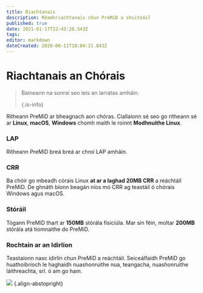 ```yaml
---
title: Riachtanais
description: Réamhriachtanais chun PreMiD a shuiteáil
published: true
date: 2021-01-17T22:43:28.543Z
tags:
editor: markdown
dateCreated: 2020-06-11T18:04:21.843Z
---
```


# Riachtanais an Chórais

> Baineann na sonraí seo leis an iarratas amháin. 
> 
> {.is-info}

Ritheann PreMiD ar bheagnach aon chóras. Ciallaíonn sé seo go ritheann sé ar **Linux**, **macOS**, **Windows** chomh maith le roinnt **Modhnuithe Linux**.

### LAP
Ritheann PreMiD breá breá ar chroí LAP amháin.

### CRR
Ba chóir go mbeadh córais Linux **at ar a laghad 20MB CRR** a reáchtáil PreMiD. De ghnáth bíonn beagán níos mó CRR ag teastáil ó chórais Windows agus macOS.

### Stóráil
Tógann PreMiD thart ar **150MB** stórála fisiciúla. Mar sin féin, moltar **200MB** stórála atá tiomnaithe do PreMiD.

### Rochtain ar an Idirlíon
Teastaíonn nasc idirlín chun PreMiD a reáchtáil. Seiceálfaidh PreMiD go huathoibríoch le haghaidh nuashonruithe nua, teangacha, nuashonruithe láithreachta, srl. ó am go ham.

![](https://a.icons8.com/ViUXyjOj/f4tFww/svg.svg) {.align-abstopright}